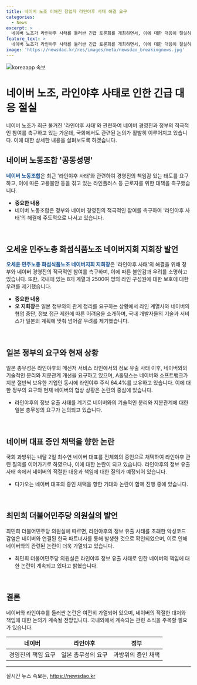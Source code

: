 ```yaml
---
title: 네이버 노조 이해진 창업자 라인야후 사태 해결 요구
categories:
  - News
excerpt: >
  네이버 노조가 라인야후 사태를 둘러싼 긴급 토론회를 개최하면서, 이에 대한 대응이 절실하다는 목소리를 냈습니다. 네이버 노동조합은 경영진의 책임감 있는 태도를 요구하고, 정부와 네이버 경영진의 적극적인 참여를 촉구했습니다. 이를 통해 고용불안 등을 겪고 있는 라인플러스 등 근로자를 위한 대책을 요구했고, 네이버의 경영진과 A홀딩스의 대표에게 요청했습니다. 이에 대한 해결을 위해 정부와 네이버 경영진의 적극적인 참여가 필요하다는 강력한 주장이 제기되었습니다.
feature_text: >
  네이버 노조가 라인야후 사태를 둘러싼 긴급 토론회를 개최하면서, 이에 대한 대응이 절실하다는 목소리를 냈습니다. 네이버 노동조합은 경영진의 책임감 있는 태도를 요구하고, 정부와 네이버 경영진의 적극적인 참여를 촉구했습니다. 이를 통해 고용불안 등을 겪고 있는 라인플러스 등 근로자를 위한 대책을 요구했고, 네이버의 경영진과 A홀딩스의 대표에게 요청했습니다. 이에 대한 해결을 위해 정부와 네이버 경영진의 적극적인 참여가 필요하다는 강력한 주장이 제기되었습니다.
image: 'https://newsdao.kr/res/images/meta/newsdao_breakingnews.jpg'
---
```


<p><img src="https://newsdao.kr/res/images/meta/newsdao_breakingnews.jpg" alt="koreaapp 속보" /></p>

<h1>네이버 노조, 라인야후 사태로 인한 긴급 대응 절실</h1>

<p data-ke-size="size16">네이버 노조가 최근 불거진 '라인야후 사태'와 관련하여 네이버 경영진과 정부의 적극적인 참여를 촉구하고 있는 가운데, 국회에서도 관련된 논의가 활발히 이루어지고 있습니다. 이에 대한 상세한 내용을 살펴보도록 하겠습니다.</p>

<h2 data-ke-size="size26">네이버 노동조합 '공동성명'</h2>

<p><b><span style="color: #1a5490;">네이버 노동조합</span></b>은 최근 '라인야후 사태'와 관련하여 경영진의 책임감 있는 태도를 요구하고, 이에 따른 고용불안 등을 겪고 있는 라인플러스 등 근로자를 위한 대책을 촉구했습니다.</p>

<ul>
<li><b>중요한 내용</li></b>
<li>네이버 노동조합은 정부와 네이버 경영진의 적극적인 참여를 촉구하여 '라인야후 사태'의 해결에 주도적으로 나서고 있습니다.</li>
</ul>

<p data-ke-size="size16">&nbsp;</p>

<h2 data-ke-size="size26">오세윤 민주노총 화섬식품노조 네이버지회 지회장 발언</h2>

<p><b><span style="color: #1a5490;">오세윤 민주노총 화섬식품노조 네이버지회 지회장</span></b>은 '라인야후 사태'의 해결을 위해 정부와 네이버 경영진의 적극적인 참여를 촉구하며, 이에 따른 불안감과 우려를 소명하고 있습니다. 또한, 국내에 있는 8개 계열과 2500여 명의 라인 구성원에 대한 보호에 대한 우려를 제기했습니다.</p>

<ul>
<li><b>중요한 내용</b></li>
<li><b>오 지회장</b>은 일본 정부와의 관계 정리를 요구하는 상황에서 라인 계열사와 네이버의 협업 중단, 정보 접근 제한에 따른 어려움을 소개하며, 국내 개발자들의 기술과 서비스가 일본의 계획에 맞춰 넘어갈 우려를 제기했습니다.</li>
</ul>

<p data-ke-size="size16">&nbsp;</p>

<h2 data-ke-size="size26">일본 정부의 요구와 현재 상황</h2>

<p>일본 총무성은 라인야후의 메신저 서비스 라인에서의 정보 유출 사태 이후, 네이버와의 기술적인 분리와 지분관계 개선을 요구하고 있으며, A홀딩스는 네이버와 소프트뱅크가 지분 절반씩 보유한 기업인 동시에 라인야후 주식 64.4%를 보유하고 있습니다. 이에 대한 정부의 요구와 현재 네이버의 협상 상황은 논란의 중심에 있습니다.</p>

<ul>
<li>라인야후의 정보 유출 사태를 계기로 네이버와의 기술적인 분리와 지분관계에 대한 일본 총무성의 요구가 논의되고 있습니다.</li>
</ul>

<p data-ke-size="size16">&nbsp;</p>

<h2 data-ke-size="size26">네이버 대표 증인 채택을 향한 논란</h2>

<p>국회 과방위는 내달 2일 최수연 네이버 대표를 전체회의 증인으로 채택하여 라인야후 관련 질의를 이어가기로 하였으나, 이에 대한 논란이 되고 있습니다. 라인야후의 정보 유출 사태 속에서 네이버의 적절한 대응과 책임에 대한 질의가 예정되어 있습니다.</p>

<ul>
<li>다가오는 네이버 대표의 증인 채택을 향한 기대와 논란이 함께 진행 중에 있습니다.</li>
</ul>

<p data-ke-size="size16">&nbsp;</p>

<h2 data-ke-size="size26">최민희 더불어민주당 의원실의 발언</h2>

<p>최민희 더불어민주당 의원실에 따르면, 라인야후의 정보 유출 사태를 초래한 악성코드 감염은 네이버와 연결된 한국 파트너사를 통해 발생한 것으로 확인되었으며, 이로 인해 네이버와의 관련된 논란이 더욱 가열되고 있습니다.</p>

<ul>
<li>최민희 더불어민주당 의원실은 라인야후 정보 유출 사태로 인한 네이버의 책임에 대한 논란이 계속되고 있다고 밝혔습니다.</li>
</ul>

<p data-ke-size="size16">&nbsp;</p>

<h2 data-ke-size="size26">결론</h2>

<p>네이버와 라인야후를 둘러싼 논란은 여전히 가열되어 있으며, 네이버의 적절한 대처와 책임에 대한 논의가 계속될 전망입니다. 국내외에서 계속되는 관련 소식을 주목할 필요가 있습니다.</p>

<table>
<thead>
    <tr>
        <th style="text-align: center; height: 17px;"><b>네이버</b></th>
        <th style="text-align: center; height: 17px;"><b>라인야후</b></th>
        <th style="text-align: center; height: 17px;"><b>정부</b></th>
    </tr>
</thead>
<tbody>
    <tr>
        <td style="text-align: center; height: 17px;">경영진의 책임 요구</td>
        <td style="text-align: center; height: 17px;">일본 총무성의 요구</td>
        <td style="text-align: center; height: 17px;">과방위의 증인 채택</td>
    </tr>
</tbody>
</table>

<p><hr></p>
실시간 뉴스 속보는, <a href="https://newsdao.kr" rel="dofollow">https://newsdao.kr</a>


